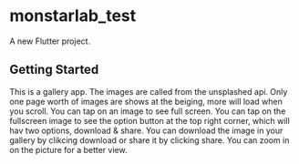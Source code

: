 # monstarlab_test

A new Flutter project.

## Getting Started

This is a gallery app.
The images are called from the unsplashed api.
Only one page worth of images are shows at the beiging, more will load when you scroll.
You can tap on an image to see full screen.
You can tap on the fullscreen image to see the option button at the top right corner, which will hav two options, download & share.
You can download the image in your gallery by clikcing download or share it by clicking share.
You can zoom in on the picture for a better view.

